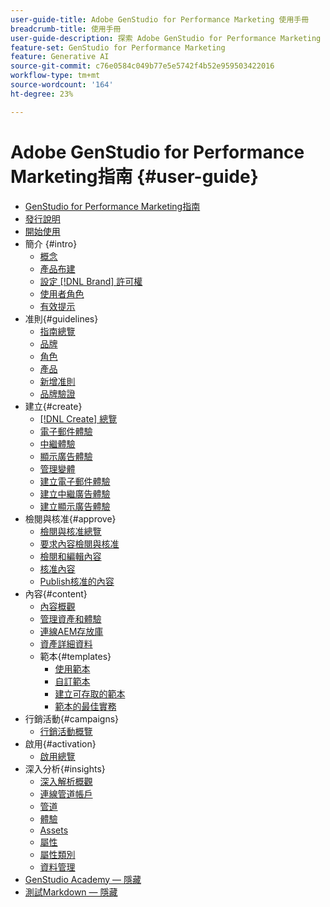 ```yaml
---
user-guide-title: Adobe GenStudio for Performance Marketing 使用手冊
breadcrumb-title: 使用手冊
user-guide-description: 探索 Adobe GenStudio for Performance Marketing 的功能。了解如何快速建立符合品牌形象的資產、產生變化版本並最佳化體驗。
feature-set: GenStudio for Performance Marketing
feature: Generative AI
source-git-commit: c76e0584c049b77e5e5742f4b52e959503422016
workflow-type: tm+mt
source-wordcount: '164'
ht-degree: 23%

---
```



# Adobe GenStudio for Performance Marketing指南 {#user-guide}

+ [GenStudio for Performance Marketing指南](home.md)
+ [發行說明](release-notes.md)
+ [開始使用](get-started.md)
+ 簡介 {#intro}
   + [概念](concepts.md)
   + [產品布建](product-provisioning.md)
   + [設定 [!DNL Brand] 許可權](configure-brand-permissions.md)
   + [使用者角色](user-roles.md)
   + [有效提示](effective-prompts.md)
+ 准則{#guidelines}
   + [指南總覽](guidelines/overview.md)
   + [品牌](guidelines/brands.md)
   + [角色](guidelines/personas.md)
   + [產品](guidelines/products.md)
   + [新增准則](guidelines/add-guidelines.md)
   + [品牌驗證](guidelines/brand-validation.md)
+ 建立{#create}
   + [[!DNL Create] 總覽](create/overview.md)
   + [電子郵件體驗](create/email-experiences.md)
   + [中繼體驗](create/meta-experiences.md)
   + [顯示廣告體驗](create/display-ad-experiences.md)
   + [管理變體](create/manage-variants.md)
   + [建立電子郵件體驗](create/create-email-experience.md)
   + [建立中繼廣告體驗](create/create-meta-ad.md)
   + [建立顯示廣告體驗](create/create-display-ad.md)
+ 檢閱與核准{#approve}
   + [檢閱與核准總覽](approvals/overview.md)
   + [要求內容檢閱與核准](approvals/request-review.md)
   + [檢閱和編輯內容](approvals/review-and-edit.md)
   + [核准內容](approvals/approve-content.md)
   + [Publish核准的內容](approvals/publish-content.md)
+ 內容{#content}
   + [內容概觀](content/overview.md)
   + [管理資產和體驗](content/manage-assets.md)
   + [連線AEM存放庫](content/connect-aem-repo.md)
   + [資產詳細資料](content/asset-details.md)
   + 範本{#templates}
      + [使用範本](content/use-templates.md)
      + [自訂範本](content/customize-template.md)
      + [建立可存取的範本](content/accessibility-for-templates.md)
      + [範本的最佳實務](content/best-practices-for-templates.md)
+ 行銷活動{#campaigns}
   + [行銷活動概覽](campaigns/overview.md)
+ 啟用{#activation}
   + [啟用總覽](activation/overview.md)
+ 深入分析{#insights}
   + [深入解析概觀](insights/overview.md)
   + [連線管道帳戶](insights/connect-channel.md)
   + [管道](insights/channels.md)
   + [體驗](insights/experiences.md)
   + [Assets](insights/assets.md)
   + [屬性](insights/attributes.md)
   + [屬性類別](insights/attribute-category.md)
   + [資料管理](insights/data-management.md)
+ [GenStudio Academy — 隱藏](genstudioacademy.md)
+ [測試Markdown — 隱藏](test-markdown.md)
